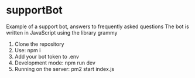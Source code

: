 # supportBot
Example of a support bot, answers to frequently asked questions
The bot is written in JavaScript using the library grammy

1. Clone the repository
2. Use: npm i
3. Add your bot token to .env
4. Development mode: npm run dev
5. Running on the server: pm2 start index.js
